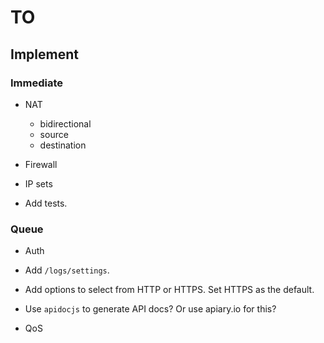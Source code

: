 # TO

## Implement

### Immediate

- NAT
	- bidirectional
	- source
	- destination

- Firewall

- IP sets

- Add tests.

###  Queue

- Auth

- Add `/logs/settings`.

- Add options to select from HTTP or HTTPS. Set HTTPS as the default.

- Use `apidocjs` to generate API docs? Or use apiary.io for this?

- QoS